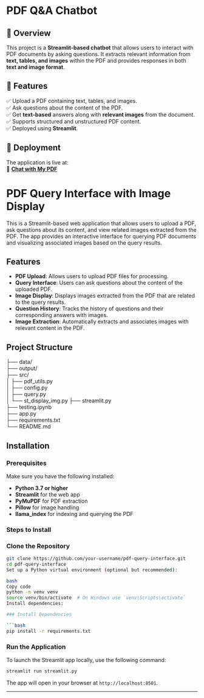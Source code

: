 
# PDF Q&A Chatbot

## 🔹 Overview  
This project is a **Streamlit-based chatbot** that allows users to interact with PDF documents by asking questions. It extracts relevant information from **text, tables, and images** within the PDF and provides responses in both **text and image format**.  

## 🔹 Features  
✅ Upload a PDF containing text, tables, and images.  
✅ Ask questions about the content of the PDF.  
✅ Get **text-based** answers along with **relevant images** from the document.  
✅ Supports structured and unstructured PDF content.  
✅ Deployed using **Streamlit**.  

## 🔹 Deployment  
The application is live at:  
🔗 **[Chat with My PDF](https://chatwithmypdf-lamaindex-jdd5u8y7sjjk28dpllh4yk.streamlit.app/)**  


# PDF Query Interface with Image Display

This is a Streamlit-based web application that allows users to upload a PDF, ask questions about its content, and view related images extracted from the PDF. The app provides an interactive interface for querying PDF documents and visualizing associated images based on the query results.

## Features

- **PDF Upload**: Allows users to upload PDF files for processing.
- **Query Interface**: Users can ask questions about the content of the uploaded PDF.
- **Image Display**: Displays images extracted from the PDF that are related to the query results.
- **Question History**: Tracks the history of questions and their corresponding answers with images.
- **Image Extraction**: Automatically extracts and associates images with relevant content in the PDF.

## Project Structure

├── data/                 
├── output/              
├── src/                  
│   ├── pdf_utils.py      
│   ├── config.py         
│   ├── query.py         
│   └── st_display_img.py
├── streamlit.py        
├── testing.ipynb         
├── app.py             
├── requirements.txt      
└── README.md             





## Installation

### Prerequisites

Make sure you have the following installed:

- **Python 3.7 or higher**
- **Streamlit** for the web app
- **PyMuPDF** for PDF extraction
- **Pillow** for image handling
- **llama_index** for indexing and querying the PDF

### Steps to Install

### Clone the Repository

   ```bash
   git clone https://github.com/your-username/pdf-query-interface.git
   cd pdf-query-interface
Set up a Python virtual environment (optional but recommended):

bash
Copy code
python -m venv venv
source venv/bin/activate  # On Windows use `venv\Scripts\activate`
Install dependencies:

### Install Dependencies

```bash
pip install -r requirements.txt
```



### Run the Application

To launch the Streamlit app locally, use the following command:

```bash
streamlit run streamlit.py
```

The app will open in your browser at `http://localhost:8501`.

---
